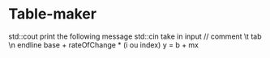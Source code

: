 # Table-maker

std::cout print the following message
std::cin  take in input
//        comment
\t         tab
\n         endline
base + rateOfChange * (i ou index)      y = b + mx
